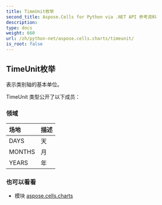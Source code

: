 ```yaml
---
title: TimeUnit枚举
second_title: Aspose.Cells for Python via .NET API 参考资料
description:
type: docs
weight: 660
url: /zh/python-net/aspose.cells.charts/timeunit/
is_root: false
---
```

## TimeUnit枚举
表示类别轴的基本单位。



TimeUnit 类型公开了以下成员：

### 领域
|场地|描述|
| :- | :- |
| DAYS |天|
| MONTHS |月|
| YEARS |年|



### 也可以看看
* 模块 [aspose.cells.charts](..)
